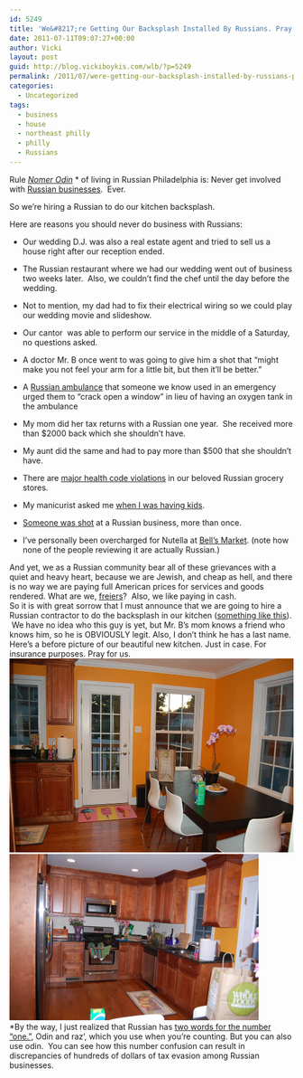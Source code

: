```yaml
---
id: 5249
title: 'We&#8217;re Getting Our Backsplash Installed By Russians. Pray for us.'
date: 2011-07-11T09:07:27+00:00
author: Vicki
layout: post
guid: http://blog.vickiboykis.com/wlb/?p=5249
permalink: /2011/07/were-getting-our-backsplash-installed-by-russians-pray-for-us/
categories:
  - Uncategorized
tags:
  - business
  - house
  - northeast philly
  - philly
  - Russians
---
```

Rule <a href="http://shininghappypeople.net/rwotd/blog4.php/2009/07/08/-176" target="_blank"><em>Nomer Odin</em></a> * of living in Russian Philadelphia is: Never get involved with <a href="http://blog.vickiboykis.com/wlb/2011/03/25/friday-links-52/" target="_blank">Russian businesses</a>.  Ever.

So we&#8217;re hiring a Russian to do our kitchen backsplash.

Here are reasons you should never do business with Russians:

  * Our wedding D.J. was also a real estate agent and tried to sell us a house right after our reception ended.
  * The Russian restaurant where we had our wedding went out of business two weeks later.  Also, we couldn&#8217;t find the chef until the day before the wedding.
  * Not to mention, my dad had to fix their electrical wiring so we could play our wedding movie and slideshow.

  * Our cantor  was able to perform our service in the middle of a Saturday, no questions asked.
  * A doctor Mr. B once went to was going to give him a shot that &#8220;might make you not feel your arm for a little bit, but then it&#8217;ll be better.&#8221;
  * A <a href="http://blog.vickiboykis.com/wlb/2011/04/26/a-guide-to-questionable-russian-careers-or-seryozha-that-guy-with-the-ambulance/" target="_blank">Russian ambulance</a> that someone we know used in an emergency urged them to &#8220;crack open a window&#8221; in lieu of having an oxygen tank in the ambulance
  * My mom did her tax returns with a Russian one year.  She received more than $2000 back which she shouldn&#8217;t have.
  * My aunt did the same and had to pay more than $500 that she shouldn&#8217;t have.
  * There are <a href="http://philly.everyblock.com/food-inspections/oct21-net-cost-market-705771/" target="_blank">major health code violations</a> in our beloved Russian grocery stores.
  * My manicurist asked me <a href="http://blog.vickiboykis.com/wlb/2011/04/04/manicures-for-cheap-jewish-werewolves-and-other-ethnic-minorities/" target="_blank">when I was having kids</a>.
  * <a href="http://www.russianphilly.com/board/topic.asp?TOPIC_ID=2043" target="_blank">Someone was shot</a> at a Russian business, more than once.
  * I&#8217;ve personally been overcharged for Nutella at <a href="http://www.yelp.com/biz/bells-market-philadelphia" target="_blank">Bell&#8217;s Market</a>. (note how none of the people reviewing it are actually Russian.)

<div>
  And yet, we as a Russian community bear all of these grievances with a quiet and heavy heart, because we are Jewish, and cheap as hell, and there is no way we are paying full American prices for services and goods rendered. What are we, <a href="http://www.haaretz.com/print-edition/opinion/thou-shalt-not-be-a-freier-1.211247" target="_blank">freiers</a>?  Also, we like paying in cash.
</div>

<div>
  So it is with great sorrow that I must announce that we are going to hire a Russian contractor to do the backsplash in our kitchen (<a href="http://www.modernfurnitureideas.net/wp-content/uploads/2011/04/Modern-Glass-Tile-Backsplash.jpg" target="_blank">something like this</a>).  We have no idea who this guy is yet, but Mr. B&#8217;s mom knows a friend who knows him, so he is OBVIOUSLY legit. Also, I don&#8217;t think he has a last name.
</div>

<div>
  Here&#8217;s a before picture of our beautiful new kitchen. Just in case. For insurance purposes. Pray for us.
</div>

<div>
  <a href="https://raw.githubusercontent.com/veekaybee/wlb/gh-pages/assets/images/2011/06/DSC_0590.jpg"><img class="aligncenter size-full wp-image-5100" title="DSC_0590" src="https://raw.githubusercontent.com/veekaybee/wlb/gh-pages/assets/images/2011/06/DSC_0590.jpg" alt="" width="516" height="343" /></a>
</div>

<div>
  <a href="https://raw.githubusercontent.com/veekaybee/wlb/gh-pages/assets/images/2011/06/DSC_0591.jpg"><img class="aligncenter size-full wp-image-5101" title="DSC_0591" src="https://raw.githubusercontent.com/veekaybee/wlb/gh-pages/assets/images/2011/06/DSC_0591.jpg" alt="" width="442" height="294" /></a>
</div>

<div>
  *By the way, I just realized that Russian has <a href="http://answers.yahoo.com/question/index?qid=20091113131756AALDkMr" target="_blank">two words for the number &#8220;one.&#8221;</a>, Odin and raz&#8217;, which you use when you&#8217;re counting. But you can also use odin.  You can see how this number confusion can result in discrepancies of hundreds of dollars of tax evasion among Russian businesses.
</div>
